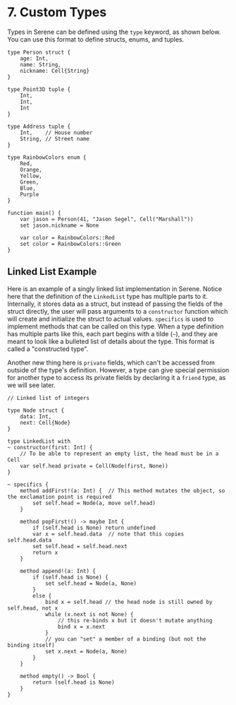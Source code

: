 # 7. Custom Types

Types in Serene can be defined using the `type` keyword, as shown below. You can use this format to define structs, enums, and tuples.

```serene
type Person struct {
    age: Int,
    name: String,
    nickname: Cell{String}
}

type Point3D tuple {
    Int,
    Int,
    Int
}

type Address tuple {
    Int,    // House number
    String, // Street name
}

type RainbowColors enum {
    Red,
    Orange,
    Yellow,
    Green,
    Blue,
    Purple
}

function main() {
	var jason = Person(41, "Jason Segel", Cell("Marshall"))
	set jason.nickname = None
	
	var color = RainbowColors::Red
	set color = RainbowColors::Green
}
```



## Linked List Example

Here is an example of a singly linked list implementation in Serene. Notice here that the definition of the `LinkedList` type has multiple parts to it. Internally, it stores data as a struct, but instead of passing the fields of the struct directly, the user will pass arguments to a `constructor` function which will create and initialize the struct to actual values. `specifics` is used to implement methods that can be called on this type. When a type definition has multiple parts like this, each part begins with a tilde (`~`), and they are meant to look like a bulleted list of details about the type. This format is called a "constructed type".

Another new thing here is `private` fields, which can't be accessed from outside of the type's definition. However, a type can give special permission for another type to access its private fields by declaring it a `friend` type, as we will see later.

```serene
// Linked list of integers

type Node struct {
    data: Int,
    next: Cell{Node}
}

type LinkedList with
~ constructor(first: Int) {
	// To be able to represent an empty list, the head must be in a Cell
    var self.head private = Cell(Node(first, None))
}

~ specifics {
    method addFirst!(a: Int) {	// This method mutates the object, so the exclamation point is required
        set self.head = Node(a, move self.head)
    }

    method popFirst!() -> maybe Int {
        if (self.head is None) return undefined
        var x = self.head.data	// note that this copies self.head.data
        set self.head = self.head.next
        return x
    }
    
    method append!(a: Int) {
        if (self.head is None) {
            set self.head = Node(a, None)
        }
        else {
            bind x = self.head // the head node is still owned by self.head, not x
            while (x.next is not None) {
            	// this re-binds x but it doesn't mutate anything
                bind x = x.next
            }
            // you can "set" a member of a binding (but not the binding itself)
            set x.next = Node(a, None)
        }
    }
    
    method empty() -> Bool {
    	return (self.head is None)
    }
}
```